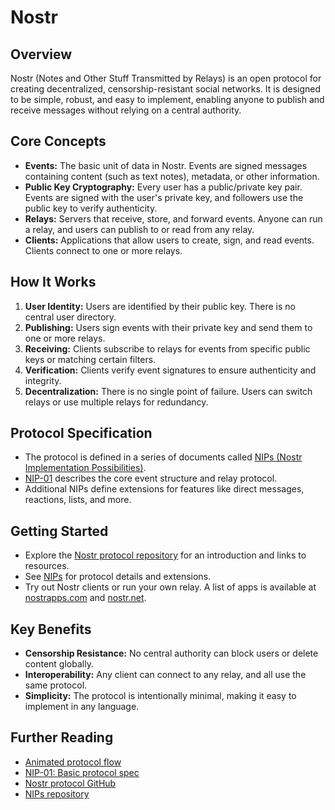 # Nostr
## Overview

Nostr (Notes and Other Stuff Transmitted by Relays) is an open protocol for creating decentralized, censorship-resistant social networks. It is designed to be simple, robust, and easy to implement, enabling anyone to publish and receive messages without relying on a central authority.

## Core Concepts

- **Events:** The basic unit of data in Nostr. Events are signed messages containing content (such as text notes), metadata, or other information.
- **Public Key Cryptography:** Every user has a public/private key pair. Events are signed with the user's private key, and followers use the public key to verify authenticity.
- **Relays:** Servers that receive, store, and forward events. Anyone can run a relay, and users can publish to or read from any relay.
- **Clients:** Applications that allow users to create, sign, and read events. Clients connect to one or more relays.

## How It Works

1. **User Identity:** Users are identified by their public key. There is no central user directory.
2. **Publishing:** Users sign events with their private key and send them to one or more relays.
3. **Receiving:** Clients subscribe to relays for events from specific public keys or matching certain filters.
4. **Verification:** Clients verify event signatures to ensure authenticity and integrity.
5. **Decentralization:** There is no single point of failure. Users can switch relays or use multiple relays for redundancy.

## Protocol Specification

- The protocol is defined in a series of documents called [NIPs (Nostr Implementation Possibilities)](https://github.com/nostr-protocol/nips).
- [NIP-01](https://github.com/nostr-protocol/nips/blob/master/01.md) describes the core event structure and relay protocol.
- Additional NIPs define extensions for features like direct messages, reactions, lists, and more.

## Getting Started

- Explore the [Nostr protocol repository](https://github.com/nostr-protocol/nostr) for an introduction and links to resources.
- See [NIPs](https://github.com/nostr-protocol/nips) for protocol details and extensions.
- Try out Nostr clients or run your own relay. A list of apps is available at [nostrapps.com](https://nostrapps.com/) and [nostr.net](https://nostr.net/).

## Key Benefits

- **Censorship Resistance:** No central authority can block users or delete content globally.
- **Interoperability:** Any client can connect to any relay, and all use the same protocol.
- **Simplicity:** The protocol is intentionally minimal, making it easy to implement in any language.

## Further Reading

- [Animated protocol flow](https://how-nostr-works.pages.dev/#/outbox)
- [NIP-01: Basic protocol spec](https://github.com/nostr-protocol/nips/blob/master/01.md)
- [Nostr protocol GitHub](https://github.com/nostr-protocol/nostr)
- [NIPs repository](https://github.com/nostr-protocol/nips)
